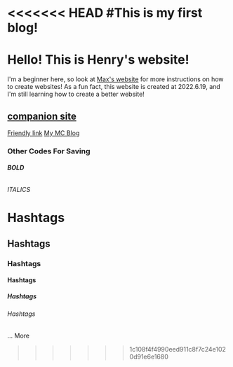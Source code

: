 <<<<<<< HEAD
#This is my first blog!
=======
# Hello! This is Henry's website!
I'm a beginner here, so look at [Max's website](https://qqiumax.github.io/) for more instructions on how to create websites!
As a fun fact, this website is created at 2022.6.19, and I'm still learning how to create a better website!
## [companion site](https://qqiumax.github.io/)
[Friendly link](https://qqiumax.github.io/)
[My MC Blog](https://henrypersonalweb.github.io/blog/)





### Other Codes For Saving
###### **BOLD**
###### *ITALICS*
# Hashtags
## Hashtags
### Hashtags
#### Hashtags
##### Hashtags
###### Hashtags
...
More

>>>>>>> 1c108f4f4990eed911c8f7c24e1020d91e6e1680
